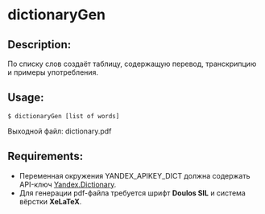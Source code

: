 # dictionaryGen

## Description:
По списку слов создаёт таблицу, содержащую перевод, транскрипцию и примеры употребления.

## Usage:
```shell
$ dictionaryGen [list of words]
```
Выходной файл: dictionary.pdf

## Requirements:
* Переменная окружения YANDEX_APIKEY_DICT должна содержать API-ключ [Yandex.Dictionary](https://dictionary.yandex.net).
* Для генерации pdf-файла требуется шрифт **Doulos SIL** и система вёрстки **XeLaTeX**.
